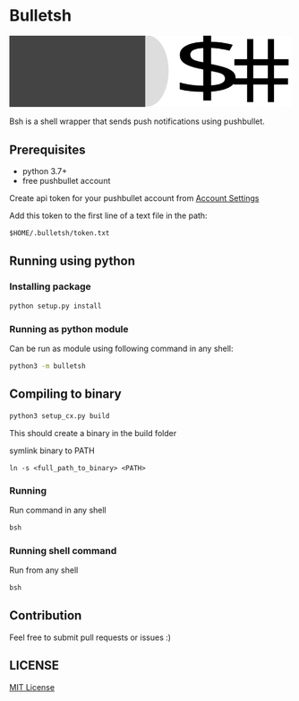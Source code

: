 # Bulletsh
![img](img/bulletsh.svg)

Bsh is a shell wrapper that sends push notifications using pushbullet.

## Prerequisites
- python 3.7+
- free pushbullet account

Create api token for your pushbullet account from [Account Settings](https://www.pushbullet.com/#settings/account)

Add this token to the first line of a text file in the path:
```
$HOME/.bulletsh/token.txt
```

## Running using python
### Installing package
```bash
python setup.py install
```

### Running as python module
Can be run as module using following command in any shell:
```bash
python3 -m bulletsh
```

## Compiling to binary
```bash
python3 setup_cx.py build
```

This should create a binary in the build folder

symlink binary to PATH

```
ln -s <full_path_to_binary> <PATH>
```

### Running
Run command in any shell
```bash
bsh
```

### Running shell command
Run from any shell
```bash
bsh
```

## Contribution
Feel free to submit pull requests or issues :)

## LICENSE
[MIT License](./LICENSE)

